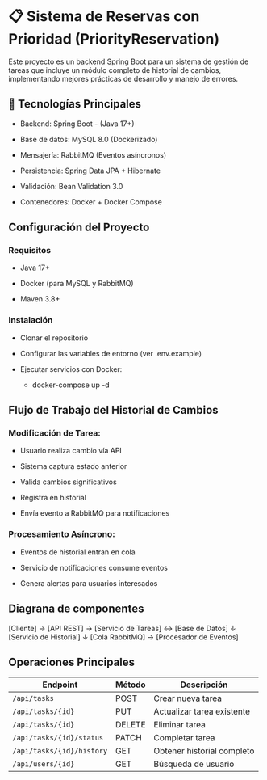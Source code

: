 # 📋 Sistema de Reservas con Prioridad (PriorityReservation)
Este proyecto es un backend Spring Boot para un sistema de gestión de tareas que incluye un módulo completo de historial de cambios, implementando mejores prácticas de desarrollo y manejo de errores.

## 🚀 Tecnologías Principales
* Backend: Spring Boot -  (Java 17+)

* Base de datos: MySQL 8.0 (Dockerizado)

* Mensajería: RabbitMQ (Eventos asíncronos)

- Persistencia: Spring Data JPA + Hibernate

* Validación: Bean Validation 3.0

* Contenedores: Docker + Docker Compose

## Configuración del Proyecto

### Requisitos
* Java 17+

* Docker (para MySQL y RabbitMQ)

* Maven 3.8+

### Instalación
* Clonar el repositorio

* Configurar las variables de entorno (ver .env.example)

* Ejecutar servicios con Docker:
  -  docker-compose up -d

## Flujo de Trabajo del Historial de Cambios
### Modificación de Tarea:

* Usuario realiza cambio vía API

* Sistema captura estado anterior

* Valida cambios significativos

* Registra en historial

* Envía evento a RabbitMQ para notificaciones

### Procesamiento Asíncrono:

* Eventos de historial entran en cola

* Servicio de notificaciones consume eventos

* Genera alertas para usuarios interesados

## Diagrana de componentes
[Cliente] → [API REST] → [Servicio de Tareas] ↔ [Base de Datos]
                              ↓
                      [Servicio de Historial]
                              ↓
                      [Cola RabbitMQ] → [Procesador de Eventos]

## Operaciones Principales
| Endpoint                    | Método | Descripción                     |
|-----------------------------|--------|---------------------------------|
| `/api/tasks`                | POST   | Crear nueva tarea               |
| `/api/tasks/{id}`           | PUT    | Actualizar tarea existente      |
| `/api/tasks/{id}`           | DELETE | Eliminar tarea                  |
| `/api/tasks/{id}/status`    | PATCH  | Completar tarea                 |
| `/api/tasks/{id}/history`   | GET    | Obtener historial completo      |
| `/api/users/{id}`           | GET    | Búsqueda de usuario             |
